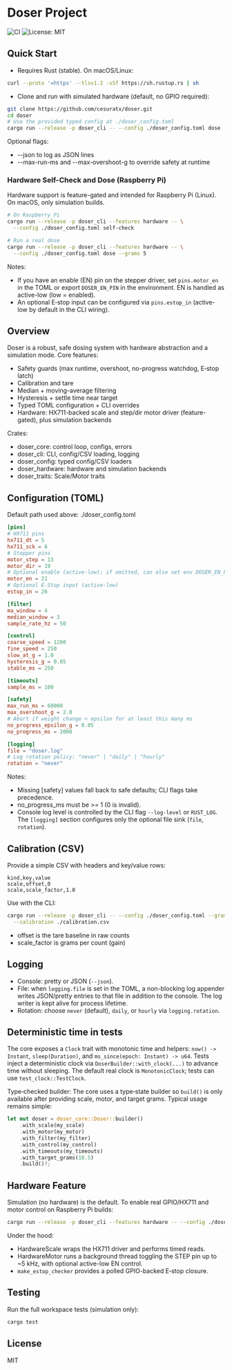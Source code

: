 # Doser Project

![CI](https://github.com/cesuratx/doser/actions/workflows/ci.yml/badge.svg)
![License: MIT](https://img.shields.io/badge/License-MIT-yellow.svg)

## Quick Start

- Requires Rust (stable). On macOS/Linux:

```bash
curl --proto '=https' --tlsv1.2 -sSf https://sh.rustup.rs | sh
```

- Clone and run with simulated hardware (default, no GPIO required):

```bash
git clone https://github.com/cesuratx/doser.git
cd doser
# Use the provided typed config at ./doser_config.toml
cargo run --release -p doser_cli -- --config ./doser_config.toml dose --grams 18.5
```

Optional flags:

- --json to log as JSON lines
- --max-run-ms and --max-overshoot-g to override safety at runtime

### Hardware Self-Check and Dose (Raspberry Pi)

Hardware support is feature-gated and intended for Raspberry Pi (Linux). On macOS, only simulation builds.

```bash
# On Raspberry Pi
cargo run --release -p doser_cli --features hardware -- \
  --config ./doser_config.toml self-check

# Run a real dose
cargo run --release -p doser_cli --features hardware -- \
  --config ./doser_config.toml dose --grams 5
```

Notes:

- If you have an enable (EN) pin on the stepper driver, set `pins.motor_en` in the TOML or export `DOSER_EN_PIN` in the environment. EN is handled as active-low (low = enabled).
- An optional E‑stop input can be configured via `pins.estop_in` (active-low by default in the CLI wiring).

## Overview

Doser is a robust, safe dosing system with hardware abstraction and a simulation mode. Core features:

- Safety guards (max runtime, overshoot, no-progress watchdog, E‑stop latch)
- Calibration and tare
- Median + moving-average filtering
- Hysteresis + settle time near target
- Typed TOML configuration + CLI overrides
- Hardware: HX711-backed scale and step/dir motor driver (feature-gated), plus simulation backends

Crates:

- doser_core: control loop, configs, errors
- doser_cli: CLI, config/CSV loading, logging
- doser_config: typed config/CSV loaders
- doser_hardware: hardware and simulation backends
- doser_traits: Scale/Motor traits

## Configuration (TOML)

Default path used above: ./doser_config.toml

```toml
[pins]
# HX711 pins
hx711_dt = 5
hx711_sck = 6
# Stepper pins
motor_step = 13
motor_dir = 19
# Optional enable (active-low); if omitted, can also set env DOSER_EN_PIN
motor_en = 21
# Optional E-Stop input (active-low)
estop_in = 26

[filter]
ma_window = 4
median_window = 3
sample_rate_hz = 50

[control]
coarse_speed = 1200
fine_speed = 250
slow_at_g = 1.0
hysteresis_g = 0.05
stable_ms = 250

[timeouts]
sample_ms = 100

[safety]
max_run_ms = 60000
max_overshoot_g = 2.0
# Abort if weight change < epsilon for at least this many ms
no_progress_epsilon_g = 0.05
no_progress_ms = 2000

[logging]
file = "doser.log"
# Log rotation policy: "never" | "daily" | "hourly"
rotation = "never"
```

Notes:

- Missing [safety] values fall back to safe defaults; CLI flags take precedence.
- no_progress_ms must be >= 1 (0 is invalid).
- Console log level is controlled by the CLI flag `--log-level` or `RUST_LOG`. The `[logging]` section configures only the optional file sink (`file`, `rotation`).

## Calibration (CSV)

Provide a simple CSV with headers and key/value rows:

```csv
kind,key,value
scale,offset,0
scale,scale_factor,1.0
```

Use with the CLI:

```bash
cargo run --release -p doser_cli -- --config ./doser_config.toml --grams 18.5 \
  --calibration ./calibration.csv
```

- offset is the tare baseline in raw counts
- scale_factor is grams per count (gain)

## Logging

- Console: pretty or JSON (`--json`).
- File: when `logging.file` is set in the TOML, a non-blocking log appender writes JSON/pretty entries to that file in addition to the console. The log writer is kept alive for process lifetime.
- Rotation: choose `never` (default), `daily`, or `hourly` via `logging.rotation`.

## Deterministic time in tests

The core exposes a `Clock` trait with monotonic time and helpers: `now() -> Instant`, `sleep(Duration)`, and `ms_since(epoch: Instant) -> u64`. Tests inject a deterministic clock via `DoserBuilder::with_clock(...)` to advance time without sleeping. The default real clock is `MonotonicClock`; tests can use `test_clock::TestClock`.

Type‑checked builder: The core uses a type‑state builder so `build()` is only available after providing scale, motor, and target grams. Typical usage remains simple:

```rust
let mut doser = doser_core::Doser::builder()
    .with_scale(my_scale)
    .with_motor(my_motor)
    .with_filter(my_filter)
    .with_control(my_control)
    .with_timeouts(my_timeouts)
    .with_target_grams(18.5)
    .build()?;
```

## Hardware Feature

Simulation (no hardware) is the default. To enable real GPIO/HX711 and motor control on Raspberry Pi builds:

```bash
cargo run --release -p doser_cli --features hardware -- --config ./doser_config.toml --grams 18.5
```

Under the hood:

- HardwareScale wraps the HX711 driver and performs timed reads.
- HardwareMotor runs a background thread toggling the STEP pin up to ~5 kHz, with optional active-low EN control.
- `make_estop_checker` provides a polled GPIO-backed E‑stop closure.

## Testing

Run the full workspace tests (simulation only):

```bash
cargo test
```

## License

MIT
